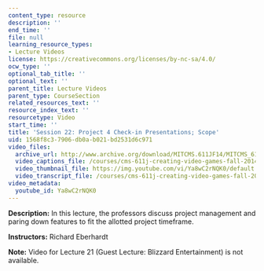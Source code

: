 ```yaml
---
content_type: resource
description: ''
end_time: ''
file: null
learning_resource_types:
- Lecture Videos
license: https://creativecommons.org/licenses/by-nc-sa/4.0/
ocw_type: ''
optional_tab_title: ''
optional_text: ''
parent_title: Lecture Videos
parent_type: CourseSection
related_resources_text: ''
resource_index_text: ''
resourcetype: Video
start_time: ''
title: 'Session 22: Project 4 Check-in Presentations; Scope'
uid: 1568f8c3-7906-db0a-b021-bd2531d6c971
video_files:
  archive_url: http://www.archive.org/download/MITCMS.611JF14/MITCMS_611JF14_lec22_300k.mp4
  video_captions_file: /courses/cms-611j-creating-video-games-fall-2014/97a31ef511f755b8b5b9833e6b67ac2b_Ya8wC2rNQK0.vtt
  video_thumbnail_file: https://img.youtube.com/vi/Ya8wC2rNQK0/default.jpg
  video_transcript_file: /courses/cms-611j-creating-video-games-fall-2014/f00432be36fc70e0928a1c08f7f761cf_Ya8wC2rNQK0.pdf
video_metadata:
  youtube_id: Ya8wC2rNQK0
---
```


**Description:** In this lecture, the professors discuss project management and paring down features to fit the allotted project timeframe.

**Instructors:** Richard Eberhardt

**Note:** Video for Lecture 21 (Guest Lecture: Blizzard Entertainment) is not available.

